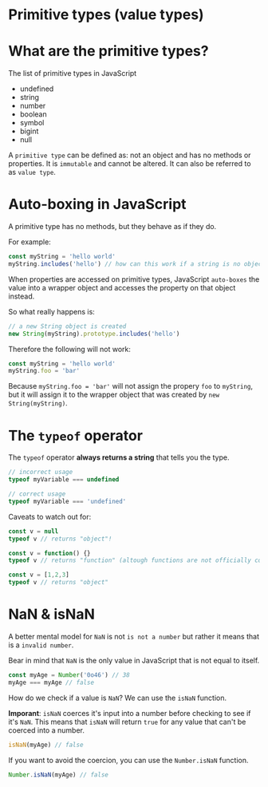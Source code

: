# Primitive types (value types)

# What are the primitive types?

The list of primitive types in JavaScript
- undefined
- string
- number
- boolean
- symbol
- bigint
- null

A `primitive type` can be defined as: not an object and has no methods or properties. It is `immutable` and cannot be altered. It can also be referred to as `value type`.

# Auto-boxing in JavaScript

A primitive type has no methods, but they behave as if they do.

For example:

```js
const myString = 'hello world'
myString.includes('hello') // how can this work if a string is no object and doesn't have the property includes?
```

When properties are accessed on primitive types, JavaScript `auto-boxes` the value into a wrapper object and accesses the property on that object instead.

So what really happens is:

```js
// a new String object is created
new String(myString).prototype.includes('hello')
```

Therefore the following will not work:

```js
const myString = 'hello world'
myString.foo = 'bar'
```

Because `myString.foo = 'bar'` will not assign the propery `foo` to `myString`, but it will assign it to the wrapper object that was created by `new String(myString)`.

# The `typeof` operator

The `typeof` operator **always returns a string** that tells you the type.

```js
// incorrect usage
typeof myVariable === undefined 

// correct usage
typeof myVariable === 'undefined'
```

Caveats to watch out for:

```js
const v = null
typeof v // returns "object"!
```

```js
const v = function() {}
typeof v // returns "function" (altough functions are not officially considered a 'type' at the top level)
```

```js
const v = [1,2,3]
typeof v // returns "object"
```

# NaN & isNaN

A better mental model for `NaN` is not `is not a number` but rather it means that is a `invalid number`.

Bear in mind that `NaN` is the only value in JavaScript that is not equal to itself.

```js
const myAge = Number('0o46') // 38
myAge === myAge // false
```

How do we check if a value is `NaN`? We can use the `isNaN` function.

**Imporant**: `isNaN` coerces it's input into a number before checking to see if it's `NaN`. This means that `isNaN` will return `true` for any value that can't be coerced into a number.

```js  
isNaN(myAge) // false
```

If you want to avoid the coercion, you can use the `Number.isNaN` function.

```js
Number.isNaN(myAge) // false
```